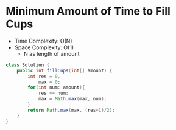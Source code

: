 # Minimum Amount of Time to Fill Cups

- Time Complexity: O(N)
- Space Complexity: O(1)
  - N as length of amount

```java
class Solution {
    public int fillCups(int[] amount) {
        int res = 0,
            max = 0;
        for(int num: amount){
            res += num;
            max = Math.max(max, num);
        }
        return Math.max(max, (res+1)/2);
    }
}
```
